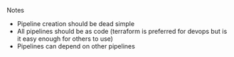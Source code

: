 Notes

- Pipeline creation should be dead simple
- All pipelines should be as code (terraform is preferred for devops but is it easy enough for others to use)
- Pipelines can depend on other pipelines
